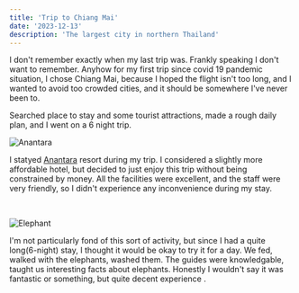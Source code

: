 ```yaml
---
title: 'Trip to Chiang Mai'
date: '2023-12-13'
description: 'The largest city in northern Thailand'
---
```


I don't remember exactly when my last trip was. Frankly speaking I don't want to remember. Anyhow for my first trip since covid 19 pandemic situation, I chose Chiang Mai, because I hoped the flight isn't too long, and I wanted to avoid too crowded cities, and it should be somewhere I've never been to.

Searched place to stay and some tourist attractions, made a rough daily plan, and I went on a 6 night trip.

![Anantara](/posts/chiangmai-1.jpg)

I statyed [Anantara](https://www.anantara.com/en/chiang-mai) resort during my trip. I considered a slightly more affordable hotel, but decided to just enjoy this trip without being constrained by money. All the facilities were excellent, and the staff were very friendly, so I didn't experience any inconvenience during my stay.

<br>

![Elephant](/posts/chiangmai-2.jpg)

I'm not particularly fond of this sort of activity, but since I had a quite long(6-night) stay, I thought it would be okay to try it for a day. We fed, walked with the elephants, washed them. The guides were knowledgable, taught us interesting facts about elephants. Honestly I wouldn't say it was fantastic or something, but quite decent experience .
